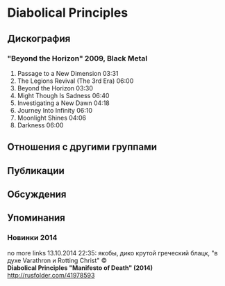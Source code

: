 # Diabolical Principles



## Дискография

### "Beyond the Horizon" 2009, Black Metal

1. Passage to a New Dimension 03:31  
2. The Legions Revival (The 3rd Era) 06:00  
3. Beyond the Horizon 03:30  
4. Might Though Is Sadness 06:40  
5. Investigating a New Dawn 04:18  
6. Journey Into Infinity 06:10  
7. Moonlight Shines 04:06  
8. Darkness 06:00 


## Отношения с другими группами


## Публикации


## Обсуждения


## Упоминания

### Новинки 2014

no more links 13.10.2014 22:35:
якобы, дико крутой греческий блацк, "в духе Varathron и Rotting Christ" &copy;<BR><B>Diabolical Principles "Manifesto of Death" (2014)</B><BR><A HREF="http://rusfolder.com/41978593" TARGET="_blank">http://rusfolder.com/41978593</A>

